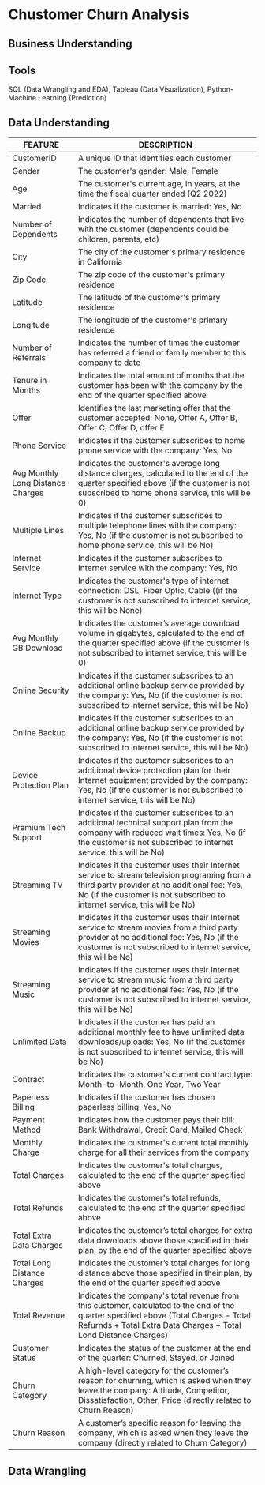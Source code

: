 # Chustomer Churn Analysis
## Business Understanding

## Tools
SQL (Data Wrangling and EDA), Tableau (Data Visualization), Python-Machine Learning (Prediction)

## Data Understanding
| FEATURE | DESCRIPTION |
| --- | --- |
| CustomerID |	A unique ID that identifies each customer |
| Gender |	The customer's gender: Male, Female |
|	Age |	The customer's current age, in years, at the time the fiscal quarter ended (Q2 2022) |
|	Married |	Indicates if the customer is married: Yes, No |
| Number of Dependents |	Indicates the number of dependents that live with the customer (dependents could be children, parents, etc) |
|	City |	The city of the customer's primary residence in California |
|	Zip Code |	The zip code of the customer's primary residence |
|	Latitude |	The latitude of the customer's primary residence |
|	Longitude |	The longitude of the customer's primary residence |
|	Number of Referrals |	Indicates the number of times the customer has referred a friend or family member to this company to date |
|	Tenure in Months |	Indicates the total amount of months that the customer has been with the company by the end of the quarter specified above |
|	Offer |	Identifies the last marketing offer that the customer accepted: None, Offer A, Offer B, Offer C, Offer D, offer E |
| Phone Service | Indicates if the customer subscribes to home phone service with the company: Yes, No |
|	Avg Monthly Long Distance Charges | Indicates the customer's average long distance charges, calculated to the end of the quarter specified above (if the customer is not subscribed to home phone service, this will be 0) |
|	Multiple Lines | Indicates if the customer subscribes to multiple telephone lines with the company: Yes, No (if the customer is not subscribed to home phone service, this will be No) |
|	Internet Service | Indicates if the customer subscribes to Internet service with the company: Yes, No |
|	Internet Type | Indicates the customer's type of internet connection: DSL, Fiber Optic, Cable ((if the customer is not subscribed to internet service, this will be None)
|	Avg Monthly GB Download | Indicates the customer’s average download volume in gigabytes, calculated to the end of the quarter specified above (if the customer is not subscribed to internet service, this will be 0) |
|	Online Security | Indicates if the customer subscribes to an additional online backup service provided by the company: Yes, No (if the customer is not subscribed to internet service, this will be No) |
|	Online Backup | Indicates if the customer subscribes to an additional online backup service provided by the company: Yes, No (if the customer is not subscribed to internet service, this will be No) |
|	Device Protection Plan |	Indicates if the customer subscribes to an additional device protection plan for their Internet equipment provided by the company: Yes, No (if the customer is not subscribed to internet service, this will be No) |
|	Premium Tech Support | Indicates if the customer subscribes to an additional technical support plan from the company with reduced wait times: Yes, No (if the customer is not subscribed to internet service, this will be No) |
|	Streaming TV | Indicates if the customer uses their Internet service to stream television programing from a third party provider at no additional fee: Yes, No (if the customer is not subscribed to internet service, this will be No) |
|	Streaming Movies |	Indicates if the customer uses their Internet service to stream movies from a third party provider at no additional fee: Yes, No (if the customer is not subscribed to internet service, this will be No) |
|	Streaming Music | Indicates if the customer uses their Internet service to stream music from a third party provider at no additional fee: Yes, No (if the customer is not subscribed to internet service, this will be No) |
|	Unlimited Data | Indicates if the customer has paid an additional monthly fee to have unlimited data downloads/uploads: Yes, No (if the customer is not subscribed to internet service, this will be No) |
|	Contract | Indicates the customer's current contract type: Month-to-Month, One Year, Two Year |
|	Paperless Billing | Indicates if the customer has chosen paperless billing: Yes, No |
|	Payment Method |Indicates how the customer pays their bill: Bank Withdrawal, Credit Card, Mailed Check |
|	Monthly Charge | Indicates the customer's current total monthly charge for all their services from the company |
|	Total Charges | Indicates the customer's total charges, calculated to the end of the quarter specified above |
|	Total Refunds | Indicates the customer's total refunds, calculated to the end of the quarter specified above |
|	Total Extra Data Charges | Indicates the customer’s total charges for extra data downloads above those specified in their plan, by the end of the quarter specified above |
|	Total Long Distance Charges | Indicates the customer’s total charges for long distance above those specified in their plan, by the end of the quarter specified above |
|	Total Revenue | Indicates the company's total revenue from this customer, calculated to the end of the quarter specified above (Total Charges - Total Refurnds + Total Extra Data Charges + Total Lond Distance Charges) |
| Customer Status | Indicates the status of the customer at the end of the quarter: Churned, Stayed, or Joined |
| Churn Category | A high-level category for the customer’s reason for churning, which is asked when they leave the company: Attitude, Competitor, Dissatisfaction, Other, Price (directly related to Churn Reason) |
|	Churn Reason | A customer’s specific reason for leaving the company, which is asked when they leave the company (directly related to Churn Category) |

## Data Wrangling
